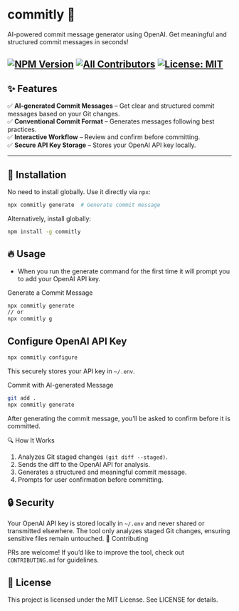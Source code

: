 # commitly 🚀  

AI-powered commit message generator using OpenAI. Get meaningful and structured commit messages in seconds!  
 

[![NPM Version](https://img.shields.io/npm/v/fireorm.svg?style=flat)](https://www.npmjs.com/package/commitly)
[![All Contributors](https://img.shields.io/badge/all_contributors-1-orange.svg?style=flat-square)](#contributors)
[![License: MIT](https://img.shields.io/badge/license-MIT-blue.svg)](LICENSE) 
---

## ✨ Features  

✅ **AI-generated Commit Messages** – Get clear and structured commit messages based on your Git changes.  
✅ **Conventional Commit Format** – Generates messages following best practices.  
✅ **Interactive Workflow** – Review and confirm before committing.  
✅ **Secure API Key Storage** – Stores your OpenAI API key locally.  

---

## 🚀 Installation  

No need to install globally. Use it directly via `npx`:  

```bash
npx commitly generate  # Generate commit message
```

Alternatively, install globally:

```bash
npm install -g commitly
```

## 🔥 Usage
- When you run the generate command for the first time it will prompt you to add your OpenAI API key.

Generate a Commit Message

```bash
npx commitly generate
// or
npx commitly g
```

## Configure OpenAI API Key
```bash
npx commitly configure
```

This securely stores your API key in `~/.env`.

Commit with AI-generated Message
```bash
git add .
npx commitly generate
```
After generating the commit message, you’ll be asked to confirm before it is committed.

🔍 How It Works

1. Analyzes Git staged changes `(git diff --staged)`.
2. Sends the diff to the OpenAI API for analysis.
3. Generates a structured and meaningful commit message.
4. Prompts for user confirmation before committing.

## 🔒 Security

Your OpenAI API key is stored locally in `~/.env` and never shared or transmitted elsewhere.
The tool only analyzes staged Git changes, ensuring sensitive files remain untouched.
🤝 Contributing

PRs are welcome! If you’d like to improve the tool, check out `CONTRIBUTING.md` for guidelines.

## 📜 License

This project is licensed under the MIT License. See LICENSE for details.